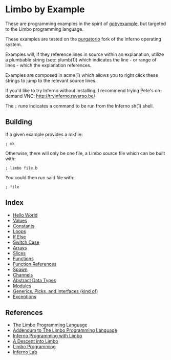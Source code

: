 # Limbo by Example

These are programming examples in the spirit of [gobyexample](https://github.com/mmcgrana/gobyexample), but targeted to the Limbo programming language. 

These examples are tested on the [purgatorio](http://code.9front.org/hg/purgatorio/) fork of the Inferno operating system.

Examples will, if they reference lines in source within an explanation, utilize a plumbable string (see: plumb(1)) which indicates the line - or range of lines - which the explanation references.

Examples are composed in acme(1) which allows you to right click these strings to jump to the relevant source lines. 

If you'd like to try Inferno without installing, I recommend trying Pete's on-demand VNC: http://tryinferno.reverso.be/

The `;` rune indicates a command to be run from the Inferno sh(1) shell. 

## Building

If a given example provides a mkfile:

	; mk

Otherwise, there will only be one file, a Limbo source file which can be built with:

	; limbo file.b

You could then run said file with:

	; file

## Index

- [Hello World](./HelloWorld)
- [Values](./Values)
- [Constants](./Constants)
- [Loops](./Loops)
- [If Else](./If-Else)
- [Switch Case](./Switch)
- [Arrays](./Arrays)
- [Slices](./Slices)
- [Functions](./Functions)
- [Function References](./Function-Refs)
- [Spawn](./Spawn)
- [Channels](./Channels)
- [Abstract Data Types](./ADTs)
- [Modules](./Modules)
- [Generics, Picks, and Interfaces (kind of)](./Generics)
- [Exceptions](./Exceptions)

## References

- [The Limbo Programming Language](http://doc.cat-v.org/inferno/4th_edition/limbo_language/limbo)
- [Addendum to The Limbo Programming Language](http://www.vitanuova.com/inferno/papers/addendum.pdf)
- [Inferno Programming with Limbo](http://www.gemusehaken.org/ipwl/)
- [A Descent into Limbo](http://doc.cat-v.org/inferno/4th_edition/limbo_language/descent)
- [Limbo Programming](http://www.vitanuova.com/inferno/papers/limbomore.html)
- [Inferno Lab](https://github.com/caerwynj/inferno-lab/)

